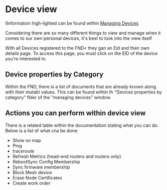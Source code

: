 # Device view

(Information high-lighted can be found within [Managing Devices](https://www.cisco.com/c/en/us/td/docs/routers/connectedgrid/iot_fnd/guide/5_0/b-iot-fnd-user-guide-50/m-device-management-sample.html)

Considering there are so many different things to view and manage when it comes to our own personal devices, it's best to look into the view itself

With all Devices registered to the FND< they gan an Eid and their own details page. To access this page, you must click on the EID of the device you're interested in.

## Device properties by Category

Within the FND, there is a list of documents that are already known along with their mutabl values. This can be found within th "Devices properties by category" flder of the "managing devices" window.

## Actions you can perform within device view

There is a related table within the documentation stating what you can do. Below is a list of what cna be done:

- Show on map
- Ping
- traceroute
- Refresh Metrics (head-end routers and routers only)
- RebootSync Config Membership
- Sync firmware membership
- Block Mesh device
- Erase Node Certificates
- Create work order

